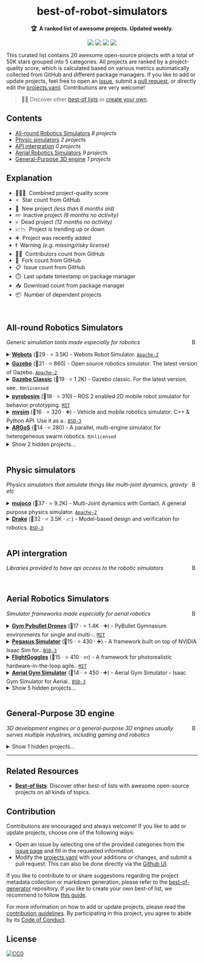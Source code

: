 <!-- markdownlint-disable -->
<h1 align="center">
    best-of-robot-simulators
    <br>
</h1>

<p align="center">
    <strong>🏆&nbsp; A ranked list of awesome projects. Updated weekly.</strong>
</p>

<p align="center">
    <a href="https://best-of.org" title="Best-of Badge"><img src="http://bit.ly/3o3EHNN"></a>
    <a href="#Contents" title="Project Count"><img src="https://img.shields.io/badge/projects-20-blue.svg?color=5ac4bf"></a>
    <a href="#Contribution" title="Contributions are welcome"><img src="https://img.shields.io/badge/contributions-welcome-green.svg"></a>
    <a href="https://github.com/knmcguire/best-of-robot-simulators/releases" title="Best-of Updates"><img src="https://img.shields.io/github/release-date/knmcguire/best-of-robot-simulators?color=green&label=updated"></a>
</p>

This curated list contains 20 awesome open-source projects with a total of 50K stars grouped into 5 categories. All projects are ranked by a project-quality score, which is calculated based on various metrics automatically collected from GitHub and different package managers. If you like to add or update projects, feel free to open an [issue](https://github.com/knmcguire/best-of-robot-simulators/issues/new/choose), submit a [pull request](https://github.com/knmcguire/best-of-robot-simulators/pulls), or directly edit the [projects.yaml](https://github.com/knmcguire/best-of-robot-simulators/edit/main/projects.yaml). Contributions are very welcome!

> 🧙‍♂️  Discover other [best-of lists](https://best-of.org) or [create your own](https://github.com/best-of-lists/best-of/blob/main/create-best-of-list.md).

## Contents

- [All-round Robotics Simulators](#all-round-robotics-simulators) _8 projects_
- [Physic simulators](#physic-simulators) _2 projects_
- [API intergration](#api-intergration) _0 projects_
- [Aerial Robotics Simulators](#aerial-robotics-simulators) _9 projects_
- [General-Purpose 3D engine](#general-purpose-3d-engine) _1 projects_

## Explanation
- 🥇🥈🥉&nbsp; Combined project-quality score
- ⭐️&nbsp; Star count from GitHub
- 🐣&nbsp; New project _(less than 6 months old)_
- 💤&nbsp; Inactive project _(6 months no activity)_
- 💀&nbsp; Dead project _(12 months no activity)_
- 📈📉&nbsp; Project is trending up or down
- ➕&nbsp; Project was recently added
- ❗️&nbsp; Warning _(e.g. missing/risky license)_
- 👨‍💻&nbsp; Contributors count from GitHub
- 🔀&nbsp; Fork count from GitHub
- 📋&nbsp; Issue count from GitHub
- ⏱️&nbsp; Last update timestamp on package manager
- 📥&nbsp; Download count from package manager
- 📦&nbsp; Number of dependent projects

<br>

## All-round Robotics Simulators

<a href="#contents"><img align="right" width="15" height="15" src="https://git.io/JtehR" alt="Back to top"></a>

_Generic simulation tools made especially for robotics_

<details><summary><b><a href="https://www.cyberbotics.com/">Webots</a></b> (🥇29 ·  ⭐ 3.5K) - Webots Robot Simulator. <code><a href="http://bit.ly/3nYMfla">Apache-2</a></code></summary>

- [GitHub](https://github.com/cyberbotics/webots) (👨‍💻 140 · 🔀 1.7K · 📥 1.6M · 📋 1.8K - 11% open · ⏱️ 20.03.2025):

	```
	git clone https://github.com/cyberbotics/webots
	```
</details>
<details><summary><b><a href="https://gazebosim.org/home">Gazebo</a></b> (🥈21 ·  ⭐ 860) - Open source robotics simulator. The latest version of Gazebo. <code><a href="http://bit.ly/3nYMfla">Apache-2</a></code></summary>

- [GitHub](https://github.com/gazebosim/gz-sim) (👨‍💻 150 · 🔀 290 · 📋 900 - 40% open · ⏱️ 08.04.2025):

	```
	git clone https://github.com/gazebosim/gz-sim
	```
</details>
<details><summary><b><a href="https://classic.gazebosim.org/">Gazebo Classic</a></b> (🥈19 ·  ⭐ 1.2K) - Gazebo classic. For the latest version, see.. <code>❗Unlicensed</code></summary>

- [GitHub](https://github.com/gazebosim/gazebo-classic) (👨‍💻 200 · 🔀 490 · 📋 3.1K - 48% open · ⏱️ 03.12.2024):

	```
	git clone https://github.com/gazebosim/gazebo-classic
	```
</details>
<details><summary><b><a href="https://pyrobosim.readthedocs.io/">pyrobosim</a></b> (🥉18 ·  ⭐ 310) - ROS 2 enabled 2D mobile robot simulator for behavior prototyping. <code><a href="http://bit.ly/34MBwT8">MIT</a></code></summary>

- [GitHub](https://github.com/sea-bass/pyrobosim) (👨‍💻 15 · 🔀 49 · 📦 7 · 📋 120 - 8% open · ⏱️ 08.04.2025):

	```
	git clone https://github.com/sea-bass/pyrobosim
	```
</details>
<details><summary><b><a href="https://github.com/MRPT/mvsim">mvsim</a></b> (🥉16 ·  ⭐ 320 · ➕) - Vehicle and mobile robotics simulator. C++ & Python API. Use it as a.. <code><a href="http://bit.ly/3aKzpTv">BSD-3</a></code></summary>

- [GitHub](https://github.com/MRPT/mvsim) (👨‍💻 9 · 🔀 46 · 📋 28 - 28% open · ⏱️ 05.02.2025):

	```
	git clone https://github.com/MRPT/mvsim
	```
</details>
<details><summary><b><a href="https://www.argos-sim.info/">ARGoS</a></b> (🥉14 ·  ⭐ 280) - A parallel, multi-engine simulator for heterogeneous swarm robotics. <code>❗Unlicensed</code></summary>

- [GitHub](https://github.com/ilpincy/argos3) (👨‍💻 25 · 🔀 110 · 📋 130 - 21% open · ⏱️ 10.03.2025):

	```
	git clone https://github.com/ilpincy/argos3
	```
</details>
<details><summary>Show 2 hidden projects...</summary>

- <b><a href="http://coppeliarobotics.com/">Coppelia Sim</a></b> (🥉11 ·  ⭐ 120 · 📈) - CoppeliaSim core library. <code><a href="https://tldrlegal.com/search?q=gnu-gpl">❗️gnu-gpl</a></code>
- <b><a href="https://developer.nvidia.com/isaac/sim">NVIDIA Isaac Sim</a></b> (🥉1 · ➕) -  <code><a href="https://tldrlegal.com/search?q=NVIDIA%20Omniverse%20License%20Agreement">❗️NVIDIA Omniverse License Agreement</a></code>
</details>
<br>

## Physic simulators

<a href="#contents"><img align="right" width="15" height="15" src="https://git.io/JtehR" alt="Back to top"></a>

_Physics simulators that simulate things like multi-joint dynamics, gravity etc_

<details><summary><b><a href="https://pyrobosim.readthedocs.io/">mujoco</a></b> (🥇37 ·  ⭐ 9.2K) - Multi-Joint dynamics with Contact. A general purpose physics simulator. <code><a href="http://bit.ly/3nYMfla">Apache-2</a></code></summary>

- [GitHub](https://github.com/google-deepmind/mujoco) (👨‍💻 85 · 🔀 940 · 📥 590K · 📦 3.9K · 📋 1.7K - 6% open · ⏱️ 09.04.2025):

	```
	git clone https://github.com/google-deepmind/mujoco
	```
</details>
<details><summary><b><a href="https://drake.mit.edu/">Drake</a></b> (🥉32 ·  ⭐ 3.5K · 📈) - Model-based design and verification for robotics. <code><a href="http://bit.ly/3aKzpTv">BSD-3</a></code></summary>

- [GitHub](https://github.com/RobotLocomotion/drake) (👨‍💻 270 · 🔀 1.2K · 📥 120K · 📋 6.4K - 10% open · ⏱️ 09.04.2025):

	```
	git clone https://github.com/RobotLocomotion/drake
	```
</details>
<br>

## API intergration

<a href="#contents"><img align="right" width="15" height="15" src="https://git.io/JtehR" alt="Back to top"></a>

_Libraries provided to have api access to the robotic simulators_

<br>

## Aerial Robotics Simulators

<a href="#contents"><img align="right" width="15" height="15" src="https://git.io/JtehR" alt="Back to top"></a>

_Simulator frameworks made especially for aerial robotics_

<details><summary><b><a href="https://utiasdsl.github.io/gym-pybullet-drones/">Gym Pybullet Drones</a></b> (🥈17 ·  ⭐ 1.4K · ➕) - PyBullet Gymnasium environments for single and multi-.. <code><a href="http://bit.ly/34MBwT8">MIT</a></code></summary>

- [GitHub](https://github.com/utiasDSL/gym-pybullet-drones) (👨‍💻 17 · 🔀 400 · 📋 210 - 49% open · ⏱️ 11.02.2025):

	```
	git clone https://github.com/utiasDSL/gym-pybullet-drones
	```
</details>
<details><summary><b><a href="https://pegasussimulator.github.io/PegasusSimulator/">Pegasus Simulator</a></b> (🥉15 ·  ⭐ 430 · ➕) - A framework built on top of NVIDIA Isaac Sim for.. <code><a href="http://bit.ly/3aKzpTv">BSD-3</a></code></summary>

- [GitHub](https://github.com/PegasusSimulator/PegasusSimulator) (👨‍💻 3 · 🔀 75 · 📋 36 - 27% open · ⏱️ 21.02.2025):

	```
	git clone https://github.com/PegasusSimulator/PegasusSimulator
	```
</details>
<details><summary><b><a href="https://flightgoggles.mit.edu/">FlightGoggles</a></b> (🥉15 ·  ⭐ 410 · 💤) - A framework for photorealistic hardware-in-the-loop agile.. <code><a href="http://bit.ly/34MBwT8">MIT</a></code></summary>

- [GitHub](https://github.com/mit-aera/FlightGoggles) (👨‍💻 9 · 🔀 95 · 📥 1.6K · 📋 170 - 11% open · ⏱️ 01.04.2024):

	```
	git clone https://github.com/mit-aera/FlightGoggles
	```
</details>
<details><summary><b><a href="https://ntnu-arl.github.io/aerial_gym_simulator/">Aerial Gym Simulator</a></b> (🥉14 ·  ⭐ 450 · ➕) - Aerial Gym Simulator - Isaac Gym Simulator for Aerial.. <code><a href="http://bit.ly/3aKzpTv">BSD-3</a></code></summary>

- [GitHub](https://github.com/ntnu-arl/aerial_gym_simulator) (👨‍💻 3 · 🔀 74 · 📋 29 - 13% open · ⏱️ 04.04.2025):

	```
	git clone https://github.com/ntnu-arl/aerial_gym_simulator
	```
</details>
<details><summary>Show 5 hidden projects...</summary>

- <b><a href="https://github.com/microsoft/AirSim">airsim</a></b> (🥇32 ·  ⭐ 17K · 💀) - Open source simulator for autonomous vehicles built on Unreal Engine /.. <code><a href="http://bit.ly/34MBwT8">MIT</a></code>
- <b><a href="https://github.com/ethz-asl/rotors_simulator">RotorS</a></b> (🥈18 ·  ⭐ 1.3K · 💀) - RotorS is a UAV gazebo simulator. <code><a href="http://bit.ly/34MBwT8">MIT</a></code>
- <b><a href="https://uzh-rpg.github.io/flightmare/">Flightmare</a></b> (🥈17 ·  ⭐ 1.1K · 💀) - An Open Flexible Quadrotor Simulator. <code><a href="http://bit.ly/34MBwT8">MIT</a></code>
- <b><a href="https://utiasdsl.github.io/gym-pybullet-drones/">RotorTM</a></b> (🥉6 ·  ⭐ 66 · 💤) -  <code><a href="http://bit.ly/2M0xdwT">❗️GPL-3.0</a></code>
- <b><a href="https://www.mathworks.com/products/uav.html">Matlab UAV Toolbox</a></b> (🥉1 · ➕) -  <code><a href="https://tldrlegal.com/search?q=MathWorks%20Software%20License%20Agreement">❗️MathWorks Software License Agreement</a></code>
</details>
<br>

## General-Purpose 3D engine

<a href="#contents"><img align="right" width="15" height="15" src="https://git.io/JtehR" alt="Back to top"></a>

_3D development engines or a general-purpose 3D engines usually serves multiple industries, including gaming and robotics_

<details><summary>Show 1 hidden projects...</summary>

- <b><a href="https://o3de.org/">O3DE</a></b> (🥇29 ·  ⭐ 8.2K · ➕) - Open 3D Engine (O3DE) is an Apache 2.0-licensed multi-.. <code><a href="https://tldrlegal.com/search?q=MIT%20and%20Apache-2">❗️MIT and Apache-2</a></code>
</details>

---

## Related Resources

- [**Best-of lists**](https://best-of.org): Discover other best-of lists with awesome open-source projects on all kinds of topics.

## Contribution

Contributions are encouraged and always welcome! If you like to add or update projects, choose one of the following ways:

- Open an issue by selecting one of the provided categories from the [issue page](https://github.com/knmcguire/best-of-robot-simulators/issues/new/choose) and fill in the requested information.
- Modify the [projects.yaml](https://github.com/knmcguire/best-of-robot-simulators/blob/main/projects.yaml) with your additions or changes, and submit a pull request. This can also be done directly via the [Github UI](https://github.com/knmcguire/best-of-robot-simulators/edit/main/projects.yaml).

If you like to contribute to or share suggestions regarding the project metadata collection or markdown generation, please refer to the [best-of-generator](https://github.com/best-of-lists/best-of-generator) repository. If you like to create your own best-of list, we recommend to follow [this guide](https://github.com/best-of-lists/best-of/blob/main/create-best-of-list.md).

For more information on how to add or update projects, please read the [contribution guidelines](https://github.com/knmcguire/best-of-robot-simulators/blob/main/CONTRIBUTING.md). By participating in this project, you agree to abide by its [Code of Conduct](https://github.com/knmcguire/best-of-robot-simulators/blob/main/.github/CODE_OF_CONDUCT.md).

## License

[![CC0](https://mirrors.creativecommons.org/presskit/buttons/88x31/svg/by-sa.svg)](https://creativecommons.org/licenses/by-sa/4.0/)
